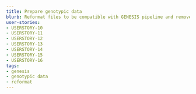 ```yaml
---
title: Prepare genotypic data
blurb: Reformat files to be compatible with GENESIS pipeline and remove confounding variables
user-stories:
- USERSTORY-10
- USERSTORY-11
- USERSTORY-12
- USERSTORY-13
- USERSTORY-14
- USERSTORY-15
- USERSTORY-16
tags:
- genesis
- genotypic data
- reformat
---
```

